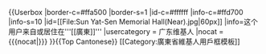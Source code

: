 {{Userbox
|border-c=#ffa500
|border-s=1
|id-c=#ffffff
|info-c=#ffd700
|info-s=10
|id=[[File:Sun Yat-Sen Memorial Hall(Near).jpg|60px]]
|info=这个用户来自或居住在'''[[廣東]]'''
|usercategory = 广东维基人
|nocat = {{{nocat|}}}
}}{{Top Cantonese}}<noinclude>
[[Category:廣東省維基人用戶框模板]]
</noinclude>